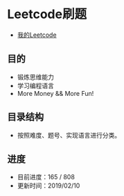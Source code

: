 # Leetcode刷题
* <a href="https://leetcode-cn.com/hhe/">我的Leetcode</a>

## 目的
* 锻炼思维能力
* 学习编程语言
* More Money && More Fun!

## 目录结构
* 按照难度、题号、实现语言进行分类。

## 进度
* 目前进度：165 / 808
* 更新时间：2019/02/10


